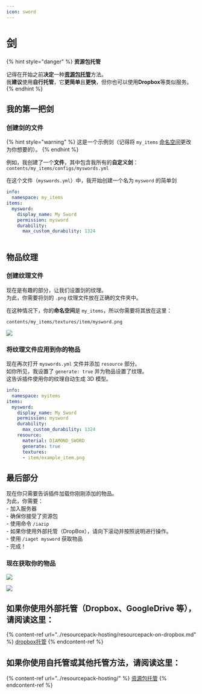 ```yaml
---
icon: sword
---
```


# 剑

{% hint style="danger" %}
**资源包托管**

记得在开始之前**决定**一种[**资源包托管**](../resourcepack-hosting/)方法。\
我**建议**使用**自行托管**，它**更简单**且**更快**，但你也可以使用**Dropbox**等类似服务。
{% endhint %}

## 我的第一把剑

### 创建剑的文件

{% hint style="warning" %}
这是一个示例剑（记得将 `my_items` [命名空间](broken-reference)更改为你想要的）。
{% endhint %}

例如，我创建了一个**文件**，其中包含我所有的**自定义剑**：\
`contents/my_items/configs/myswords.yml`

在这个文件（`myswords.yml`）中，我开始创建一个名为 `mysword` 的简单剑

```yaml
info:
  namespace: my_items
items:
  mysword:
    display_name: My Sword
    permission: mysword
    durability:
      max_custom_durability: 1324
  
```

## 物品纹理

### 创建纹理文件

现在是有趣的部分，让我们设置剑的纹理。\
为此，你需要将剑的 `.png` 纹理文件放在正确的文件夹中。

在这种情况下，你的**命名空间**是 `my_items`，所以你需要将其放在这里：

`contents/my_items/textures/item/mysword.png`

![](../../.gitbook/assets/image\_\(14\).png)

### 将纹理文件应用到你的物品

现在再次打开 `myswords.yml` 文件并添加 `resource` 部分。\
如你所见，我设置了 `generate: true` 并为物品设置了纹理。\
这告诉插件使用你的纹理自动生成 3D 模型。

```yaml
info:
  namespace: myitems
items:
  mysword:
    display_name: My Sword
    permission: mysword
    durability:
      max_custom_durability: 1324
    resource:
      material: DIAMOND_SWORD
      generate: true
      textures:
      - item/example_item.png
```

## 最后部分

现在你只需要告诉插件加载你刚刚添加的物品。\
为此，你需要：\
\- 加入服务器\
\- 确保你接受了资源包\
\- 使用命令 `/iazip`\
\- 如果你使用外部托管（DropBox），请向下滚动并按照说明进行操作。\
\- 使用 `/iaget mysword` 获取物品\
\- 完成！

### 现在获取你的物品

![](../../.gitbook/assets/image\_\(18\).png)

![](../../.gitbook/assets/image\_\(19\).png)

## 如果你使用外部托管（Dropbox、GoogleDrive 等），请阅读这里：

{% content-ref url="../resourcepack-hosting/resourcepack-on-dropbox.md" %}
[dropbox托管](../resourcepack-hosting/resourcepack-on-dropbox.md)
{% endcontent-ref %}

## 如果你使用自托管或其他托管方法，请阅读这里：

{% content-ref url="../resourcepack-hosting/" %}
[资源包托管](../resourcepack-hosting/)
{% endcontent-ref %}
